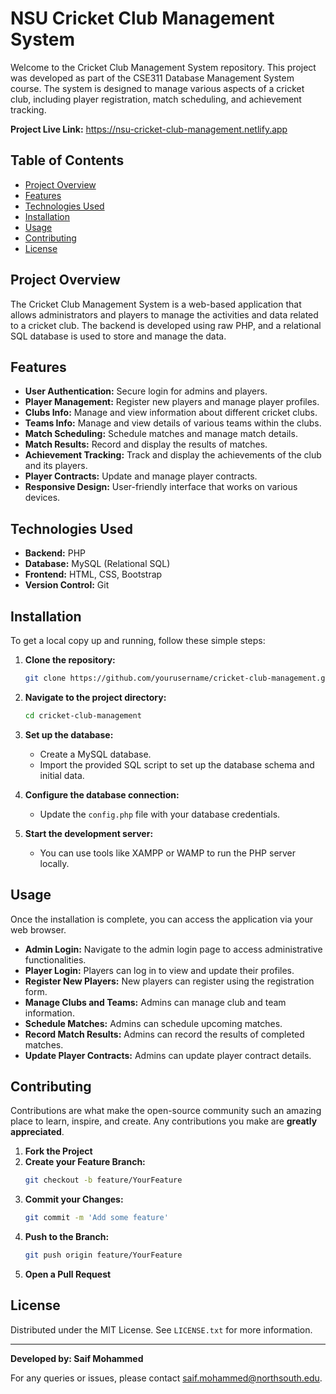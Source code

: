 # NSU Cricket Club Management System
<p>
Welcome to the Cricket Club Management System repository. This project was developed as part of the CSE311 Database Management System course. The system is designed to manage various aspects of a cricket club, including player registration, match scheduling, and achievement tracking.
</p>

<b>Project Live Link:</b> https://nsu-cricket-club-management.netlify.app

## Table of Contents

- [Project Overview](#project-overview)
- [Features](#features)
- [Technologies Used](#technologies-used)
- [Installation](#installation)
- [Usage](#usage)
- [Contributing](#contributing)
- [License](#license)

## Project Overview

The Cricket Club Management System is a web-based application that allows administrators and players to manage the activities and data related to a cricket club. The backend is developed using raw PHP, and a relational SQL database is used to store and manage the data.

## Features

- **User Authentication:** Secure login for admins and players.
- **Player Management:** Register new players and manage player profiles.
- **Clubs Info:** Manage and view information about different cricket clubs.
- **Teams Info:** Manage and view details of various teams within the clubs.
- **Match Scheduling:** Schedule matches and manage match details.
- **Match Results:** Record and display the results of matches.
- **Achievement Tracking:** Track and display the achievements of the club and its players.
- **Player Contracts:** Update and manage player contracts.
- **Responsive Design:** User-friendly interface that works on various devices.

## Technologies Used

- **Backend:** PHP
- **Database:** MySQL (Relational SQL)
- **Frontend:** HTML, CSS, Bootstrap
- **Version Control:** Git

## Installation

To get a local copy up and running, follow these simple steps:

1. **Clone the repository:**
   ```bash
   git clone https://github.com/yourusername/cricket-club-management.git
   ```
2. **Navigate to the project directory:**
   ```bash
   cd cricket-club-management
   ```
3. **Set up the database:**
   - Create a MySQL database.
   - Import the provided SQL script to set up the database schema and initial data.

4. **Configure the database connection:**
   - Update the `config.php` file with your database credentials.

5. **Start the development server:**
   - You can use tools like XAMPP or WAMP to run the PHP server locally.

## Usage

Once the installation is complete, you can access the application via your web browser.

- **Admin Login:** Navigate to the admin login page to access administrative functionalities.
- **Player Login:** Players can log in to view and update their profiles.
- **Register New Players:** New players can register using the registration form.
- **Manage Clubs and Teams:** Admins can manage club and team information.
- **Schedule Matches:** Admins can schedule upcoming matches.
- **Record Match Results:** Admins can record the results of completed matches.
- **Update Player Contracts:** Admins can update player contract details.

## Contributing

Contributions are what make the open-source community such an amazing place to learn, inspire, and create. Any contributions you make are **greatly appreciated**.

1. **Fork the Project**
2. **Create your Feature Branch:**
   ```bash
   git checkout -b feature/YourFeature
   ```
3. **Commit your Changes:**
   ```bash
   git commit -m 'Add some feature'
   ```
4. **Push to the Branch:**
   ```bash
   git push origin feature/YourFeature
   ```
5. **Open a Pull Request**

## License

Distributed under the MIT License. See `LICENSE.txt` for more information.

---

**Developed by: Saif Mohammed**

For any queries or issues, please contact [saif.mohammed@northsouth.edu](mailto:saif.mohammed@northsouth.edu).